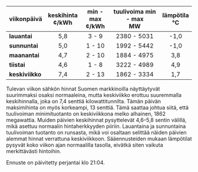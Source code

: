 | viikonpäivä  | keskihinta<br>¢/kWh | min - max<br>¢/kWh | tuulivoima min - max<br>MW | lämpötila<br>°C |
|:-------------|:----------------:|:----------------:|:-------------:|:-------------:|
| **lauantai** | 5,8              | 3 - 9            | 2380 - 5031   | -1,0          |
| **sunnuntai**| 5,0              | 1 - 10           | 1992 - 5442   | -1,0          |
| **maanantai**| 4,7              | 2 - 10           | 1884 - 4975   | 3,8           |
| **tiistai**  | 4,6              | 1 - 8            | 3222 - 4989   | 4,9           |
| **keskiviikko**| 7,4            | 2 - 13           | 1862 - 3334   | 1,7           |

Tulevan viikon sähkön hinnat Suomen markkinoilla näyttäytyvät suurimmaksi osaksi normaaleina, mutta keskiviikko erottuu suuremmalla keskihinnalla, joka on 7,4 senttiä kilowattitunnilta. Tämän päivän maksimihinta on myös korkeampi, 13 senttiä. Tämä saattaa johtua siitä, että tuulivoiman minimituotanto on keskiviikkona melko alhainen, 1862 megawattia. Muiden päivien keskihinnat pysyttelevät 4,6–5,8 sentin välillä, mikä asettuu normaalin hintaherkkyyden piiriin. Lauantaina ja sunnuntaina tuulivoiman tuotanto on runsasta, mikä voi osaltaan selittää näiden päivien alemmat hinnat verrattuna keskiviikkoon. Sääennusteiden mukaan lämpötilat pysyvät koko viikon ajan normaalilla tasolla, eivätkä siten vaikuta merkittävästi hintoihin.

Ennuste on päivitetty perjantai klo 21:04.